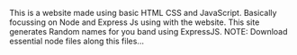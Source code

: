 This is a website made using basic HTML CSS and JavaScript. Basically focussing on Node and Express Js using with the website.
This site generates Random names for you band using ExpressJS.
NOTE: Download essential node files along this files...
